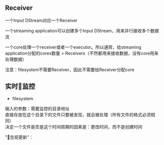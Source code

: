 ## Receiver

一个Input DStream对应一个Receiver

一个streaming application可以创建多个Input DStream，用来并行接收多个数据流

一个core处理一个receiver或者一个executor。所以通常，给streaming application分配的cores数量 > Receivers（不然都用来接收数据，没有core用来处理数据）

注意：filesystem不需要Receiver，因此不需要给Receiver分配core



## 实时监控

- filesystem

输入的参数：需要监控的目录地址\
直接存放在这个目录下的文件只要被发现，就会被处理（所有文件的格式必须相同）\
决定一个文件是否是这个时间周期的因素是：更改时间，而不是创建时间

"忽视更新"：


























